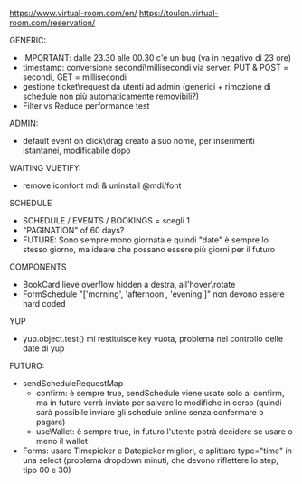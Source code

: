https://www.virtual-room.com/en/
https://toulon.virtual-room.com/reservation/


GENERIC: 
 - IMPORTANT: dalle 23.30 alle 00.30 c'è un bug (va in negativo di 23 ore)
 - timestamp: conversione secondi\millisecondi via server. PUT & POST = secondi, GET = millisecondi
 - gestione ticket\request da utenti ad admin (generici + rimozione di schedule non più automaticamente removibili?)
 - Filter vs Reduce performance test

ADMIN:
 - default event on click\drag creato a suo nome, per inserimenti istantanei, modificabile dopo

WAITING VUETIFY:
 - remove iconfont mdi & uninstall @mdi/font

SCHEDULE
 - SCHEDULE / EVENTS / BOOKINGS = scegli 1
 - "PAGINATION" of 60 days?
 - FUTURE: Sono sempre mono giornata e quindi "date" è sempre lo stesso giorno, ma ideare che possano essere più giorni per il futuro

COMPONENTS
 - BookCard lieve overflow hidden a destra, all'hover\rotate
 - FormSchedule "['morning', 'afternoon', 'evening']" non devono essere hard coded

YUP
 - yup.object.test() mi restituisce key vuota, problema nel controllo delle date di yup

FUTURO:
 - sendScheduleRequestMap
   - confirm: è sempre true, sendSchedule viene usato solo al confirm, ma in futuro verrà inviato per salvare le modifiche in corso
     (quindi sarà possibile inviare gli schedule online senza confermare o pagare)
   - useWallet: è sempre true, in futuro l'utente potrà decidere se usare o meno il wallet
 - Forms: usare Timepicker e Datepicker migliori, o splittare type="time" in una select (problema dropdown minuti, che devono riflettere lo step, tipo 00 e 30)